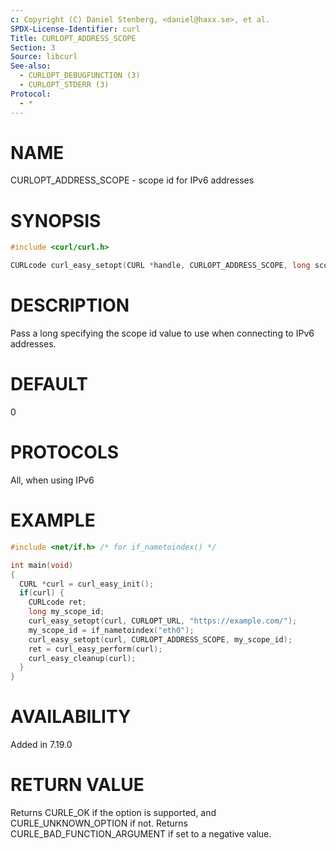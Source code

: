 ```yaml
---
c: Copyright (C) Daniel Stenberg, <daniel@haxx.se>, et al.
SPDX-License-Identifier: curl
Title: CURLOPT_ADDRESS_SCOPE
Section: 3
Source: libcurl
See-also:
  - CURLOPT_DEBUGFUNCTION (3)
  - CURLOPT_STDERR (3)
Protocol:
  - *
---
```


# NAME

CURLOPT_ADDRESS_SCOPE - scope id for IPv6 addresses

# SYNOPSIS

~~~c
#include <curl/curl.h>

CURLcode curl_easy_setopt(CURL *handle, CURLOPT_ADDRESS_SCOPE, long scope);
~~~

# DESCRIPTION

Pass a long specifying the scope id value to use when connecting to IPv6 addresses.

# DEFAULT

0

# PROTOCOLS

All, when using IPv6

# EXAMPLE

~~~c
#include <net/if.h> /* for if_nametoindex() */

int main(void)
{
  CURL *curl = curl_easy_init();
  if(curl) {
    CURLcode ret;
    long my_scope_id;
    curl_easy_setopt(curl, CURLOPT_URL, "https://example.com/");
    my_scope_id = if_nametoindex("eth0");
    curl_easy_setopt(curl, CURLOPT_ADDRESS_SCOPE, my_scope_id);
    ret = curl_easy_perform(curl);
    curl_easy_cleanup(curl);
  }
}
~~~

# AVAILABILITY

Added in 7.19.0

# RETURN VALUE

Returns CURLE_OK if the option is supported, and CURLE_UNKNOWN_OPTION if not.
Returns CURLE_BAD_FUNCTION_ARGUMENT if set to a negative value.
